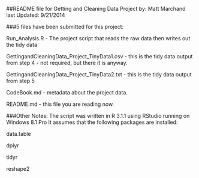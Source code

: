 ##README file for Getting and Cleaning Data Project
by: Matt Marchand
last Updated: 9/21/2014

###5 files have been submitted for this project:

Run_Analysis.R - The project script that reads the raw data then writes out the tidy data

GettingandCleaningData_Project_TinyData1.csv - this is the tidy data output from step 4 - not required, but there it is anyway.

GettingandCleaningData_Project_TinyData2.txt - this is the tidy data output from step 5

CodeBook.md - metadata about the project data.

README.md - this file you are reading now.

###Other Notes:
The script was written in R 3.1.1 using RStudio running on Windows 8.1 Pro
It assumes that the following packages are installed:

data.table 

dplyr

tidyr

reshape2